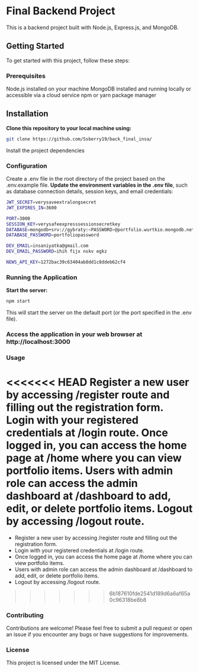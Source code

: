 
# Final Backend Project
This is a backend project built with Node.js, Express.js, and MongoDB.

## Getting Started
To get started with this project, follow these steps:

### Prerequisites
Node.js installed on your machine
MongoDB installed and running locally or accessible via a cloud service
npm or yarn package manager

## Installation

**Clone this repository to your local machine using:**

```bash
git clone https://github.com/Ssberry19/back_final_insa/

```
Install the project dependencies

### Configuration
Create a .env file in the root directory of the project based on the .env.example file.
**Update the environment variables in the .env file**, such as database connection details, session keys, and email credentials:
```bash
JWT_SECRET=verysaveextralongsecret
JWT_EXPIRES_IN=3600

PORT=3000
SESSION_KEY=verysafeexpresssessionsecretkey
DATABASE=mongodb+srv://gybraty:<PASSWORD>@portfolio.wurtkio.mongodb.net/
DATABASE_PASSWORD=portfoliopassword

DEV_EMAIL=insaniyatka@gmail.com
DEV_EMAIL_PASSWORD=ihih fijx nskv egkz

NEWS_API_KEY=1272bac39c63404ab8dd1c8ddeb62cf4
```

### Running the Application
**Start the server:**

```bash
npm start
```
This will start the server on the default port (or the port specified in the .env file).

### Access the application in your web browser at http://localhost:3000

### Usage
<<<<<<< HEAD
Register a new user by accessing /register route and filling out the registration form.
Login with your registered credentials at /login route.
Once logged in, you can access the home page at /home where you can view portfolio items.
Users with admin role can access the admin dashboard at /dashboard to add, edit, or delete portfolio items.
Logout by accessing /logout route.
=======
- Register a new user by accessing /register route and filling out the registration form.
- Login with your registered credentials at /login route.
- Once logged in, you can access the home page at /home where you can view portfolio items.
- Users with admin role can access the admin dashboard at /dashboard to add, edit, or delete portfolio items.
- Logout by accessing /logout route.
>>>>>>> 6b187610fde2541d189d6a6af65a0c96318be8b8

### Contributing
Contributions are welcome! Please feel free to submit a pull request or open an issue if you encounter any bugs or have suggestions for improvements.

### License
This project is licensed under the MIT License.

